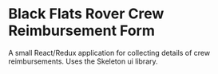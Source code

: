 # Black Flats Rover Crew Reimbursement Form

A small React/Redux application for collecting details of crew reimbursements. Uses the Skeleton ui library.
